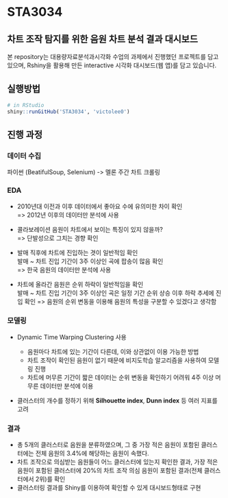 # STA3034
## 차트 조작 탐지를 위한 음원 차트 분석 결과 대시보드
본 repository는 대용량자료분석과시각화 수업의 과제에서 진행했던 프로젝트를 담고 있으며, Rshiny을 활용해 만든 interactive 시각화 대시보드(웹 앱)를 담고 있습니다.  

## 실행방법
```R
# in RStudio
shiny::runGitHub('STA3034', 'victolee0')
```
## 진행 과정

### 데이터 수집
파이썬 (BeatifulSoup, Selenium) -> 멜론 주간 차트 크롤링  

### EDA
* 2010년대 이전과 이후 데이터에서 좋아요 수에 유의미한 차이 확인  
 => 2012년 이후의 데이터만 분석에 사용  
* 콜라보레이션 음원이 차트에서 보이는 특징이 있지 않을까?  
 => 단발성으로 그치는 경향 확인
* 발매 직후에 차트에 진입하는 겻이 일반적임 확인  
 발매 ~ 차트 진입 기간이 3주 이상인 곡에 팝송이 많음 확인  
 => 한국 음원의 데이터만 분석에 사용
 
* 차트에 올라간 음원은 순위 하락이 일반적임을 확인  
 발매 ~ 차트 진입 기간이 3주 이상인 곡은 일정 기간 순위 상승 이후 하락 추세에 진입 확인
 => 음원의 순위 변동을 이용해 음원의 특성을 구분할 수 있겠다고 생각함
 
 ### 모델링  
 
 * Dynamic Time Warping Clustering 사용  
    - 음원마다 차트에 있는 기간이 다른데, 이와 상관없이 이용 가능한 방법  
    - 차트 조작이 확인된 음원이 없기 때문에 비지도학습 알고리즘을 사용하여 모델링 진행  
    - 차트에 머무른 기간이 짧은 데이터는 순위 변동을 확인하기 어려워 4주 이상 머무른 데이터만 분석에 이용
  
 * 클러스터의 개수를 정하기 위해 **Silhouette index**, **Dunn index** 등 여러 지표를 고려
 
 
### 결과
- 총 5개의 클러스터로 음원을 분류하였으며, 그 중 가장 적은 음원이 포함된 클러스터에는 전체 음원의 3.4%에 해당하는 음원이 속했다.  
- 차트 조작으로 의심받는 음원들이 어느 클러스터에 있는지 확인한 결과, 가장 적은 음원이 포함된 클러스터에 20%의 차트 조작 의심 음원이 포함된 결과(전체 클러스터에서 2위)를 확인
- 클러스터링 결과를 Shiny를 이용하여 확인할 수 있게 대시보드형태로 구현
